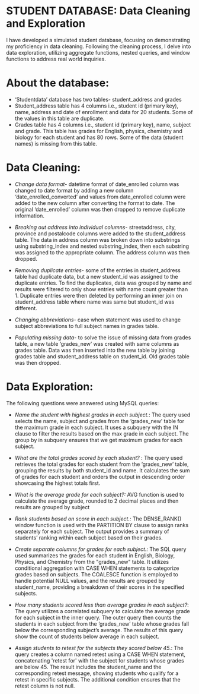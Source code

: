 
# **STUDENT DATABASE: Data Cleaning and Exploration**

I have developed a simulated student database, focusing on demonstrating my proficiency in data cleaning. Following the cleaning process, I delve into data exploration, utilizing aggregate functions, nested queries, and window functions to address real world inquiries. 

# About the database:
- ‘Studentdata’ database has two tables- student_address and grades
- Student_address table has 4 columns i.e., student id (primary key), name, address and date of enrollment and data for 20 students. Some of the values in this table are duplicate. 
- Grades table has 4 columns i.e., student id (primary key), name, subject and grade. This table has grades for English, physics, chemistry and biology for each student and has 80 rows. Some of the data (student names) is missing from this table. 

# Data Cleaning:
- _Change data format_- datetime format of date_enrolled column was changed to date format by adding a new column ‘date_enrolled_converted’ and values from date_enrolled column were added to the new column after converting the format to date. The original ‘date_enrolled’ column was then dropped to remove duplicate information.

- _Breaking out address into individual columns_- streetaddress, city, province and postalcode columns were added to the student_address table. The data in address column was broken down into substrings using substring_index and nested substring_index, then each substring was assigned to the appropriate column. The address column was then dropped.

- _Removing duplicate entries_- some of the entries in student_address table had duplicate data, but a new student_id was assigned to the duplicate entries. To find the duplicates, data was grouped by name and results were filtered to only show entries with name count greater than 1. Duplicate entries were then deleted by performing an inner join on student_address table where name was same but student_id was different. 

- _Changing abbreviations_- case when statement was used to change subject abbreviations to full subject names in grades table. 

- _Populating missing data_- to solve the issue of missing data from grades table, a new table ‘grades_new’ was created with same columns as grades table. Data was then inserted into the new table by joining grades table and student_address table on student_id. Old grades table was then dropped. 

# Data Exploration:
The following questions were answered using MySQL queries: 
- _Name the student with highest grades in each subject._: 
The query used selects the name, subject and grades from the ‘grades_new’ table for the maximum grade in each subject. It uses a subquery with the IN clause to filter the results based on the max grade in each subject. The group by in subquery ensures that we get maximum grades for each subject. 

- _What are the total grades scored by each student?_ :
The query used retrieves the total grades for each student from the ‘grades_new’ table, grouping the results by both student_id and name. It calculates the sum of grades for each student and orders the output in descending order showcasing the highest totals first. 

- _What is the average grade for each subject?:_
AVG function is used to calculate the average grade, rounded to 2 decimal places and then results are grouped by subject

- _Rank students based on score in each subject.:_
The DENSE_RANK() window function is used with the PARTITION BY clause to assign ranks separately for each subject. The output provides a summary of students’ ranking within each subject based on their grades. 

- _Create separate columns for grades for each subject.:_ 
The SQL query used summarizes the grades for each student in English, Biology, Physics, and Chemistry from the "grades_new" table. It utilizes conditional aggregation with CASE WHEN statements to categorize grades based on subjects. The COALESCE function is employed to handle potential NULL values, and the results are grouped by student_name, providing a breakdown of their scores in the specified subjects.

- _How many students scored less than average grades in each subject?_:
The query utilizes a correlated subquery to calculate the average grade for each subject in the inner query. The outer query then counts the students in each subject from the ‘grades_new’ table whose grades fall below the corresponding subject’s average. The results of this query show the count of students below average in each subject. 

- _Assign students to retest for the subjects they scored below 45._:
The query creates a column named retest using a CASE WHEN statement, concatenating 'retest for' with the subject for students whose grades are below 45. The result includes the student_name and the corresponding retest message, showing students who qualify for a retest in specific subjects. The additional condition ensures that the retest column is not null.


